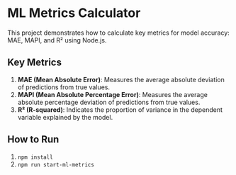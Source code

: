 # ML Metrics Calculator

This project demonstrates how to calculate key metrics for model accuracy: MAE, MAPI, and R² using Node.js.

## Key Metrics

1. **MAE (Mean Absolute Error)**: Measures the average absolute deviation of predictions from true values.
2. **MAPI (Mean Absolute Percentage Error)**: Measures the average absolute percentage deviation of predictions from true values.
3. **R² (R-squared)**: Indicates the proportion of variance in the dependent variable explained by the model.

## How to Run
1. `npm install`
2. `npm run start-ml-metrics`